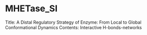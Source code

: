 # MHETase_SI

Title: A Distal Regulatory Strategy of Enzyme: From Local to Global Conformational Dynamics
Contents: Interactive H-bonds-networks
